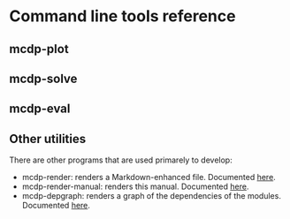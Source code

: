 # Command line tools reference


## <program>mcdp-plot</program>

## <program>mcdp-solve</program>

## <program>mcdp-eval</program>


## Other utilities


There are other programs that are used primarely to develop:

* <program>mcdp-render</program>: renders a Markdown-enhanced
  file. Documented <a href="#mcdp-render">here</a>.
* <program>mcdp-render-manual</program>: renders this manual. Documented <a href="#mcdp-render-manual">here</a>.
* <program>mcdp-depgraph</program>: renders a graph of the dependencies
  of the modules. Documented <a href="#mcdp-depgraph">here</a>.
